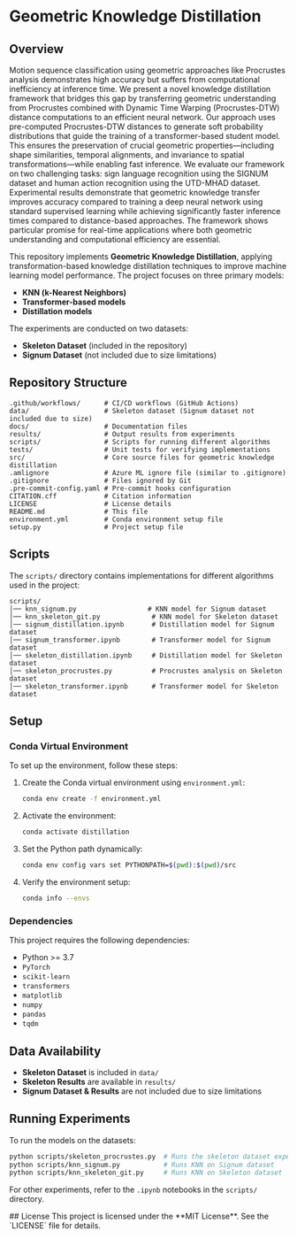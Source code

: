 # Geometric Knowledge Distillation

## Overview
Motion sequence classification using geometric approaches like Procrustes analysis demonstrates high accuracy but suffers from computational inefficiency at inference time. We present a novel knowledge distillation framework that bridges this gap by transferring geometric understanding from Procrustes combined with Dynamic Time Warping (Procrustes-DTW) distance computations to an efficient neural network. Our approach uses pre-computed Procrustes-DTW distances to generate soft probability distributions that guide the training of a transformer-based student model. This ensures the preservation of crucial geometric properties—including shape similarities, temporal alignments, and invariance to spatial transformations—while enabling fast inference. We evaluate our framework on two challenging tasks: sign language recognition using the SIGNUM dataset and human action recognition using the UTD-MHAD dataset. Experimental results demonstrate that geometric knowledge transfer improves accuracy compared to training a deep neural network using standard supervised learning while achieving significantly faster inference times compared to distance-based approaches. The framework shows particular promise for real-time applications where both geometric understanding and computational efficiency are essential.


This repository implements **Geometric Knowledge Distillation**, applying transformation-based knowledge distillation techniques to improve machine learning model performance. The project focuses on three primary models:
- **KNN (k-Nearest Neighbors)**
- **Transformer-based models**
- **Distillation models**

The experiments are conducted on two datasets:
- **Skeleton Dataset** (included in the repository)
- **Signum Dataset** (not included due to size limitations)

## Repository Structure
```
.github/workflows/      # CI/CD workflows (GitHub Actions)
data/                   # Skeleton dataset (Signum dataset not included due to size)
docs/                   # Documentation files
results/                # Output results from experiments
scripts/                # Scripts for running different algorithms
tests/                  # Unit tests for verifying implementations
src/                    # Core source files for geometric knowledge distillation
.amlignore              # Azure ML ignore file (similar to .gitignore)
.gitignore              # Files ignored by Git
.pre-commit-config.yaml # Pre-commit hooks configuration
CITATION.cff            # Citation information
LICENSE                 # License details
README.md               # This file
environment.yml         # Conda environment setup file
setup.py                # Project setup file
```

## Scripts
The `scripts/` directory contains implementations for different algorithms used in the project:
```
scripts/
│── knn_signum.py                  # KNN model for Signum dataset
│── knn_skeleton_git.py             # KNN model for Skeleton dataset
│── signum_distillation.ipynb       # Distillation model for Signum dataset
│── signum_transformer.ipynb        # Transformer model for Signum dataset
│── skeleton_distillation.ipynb     # Distillation model for Skeleton dataset
│── skeleton_procrustes.py          # Procrustes analysis on Skeleton dataset
│── skeleton_transformer.ipynb      # Transformer model for Skeleton dataset
```

## Setup
### Conda Virtual Environment
To set up the environment, follow these steps:
1. Create the Conda virtual environment using `environment.yml`:
    ```bash
    conda env create -f environment.yml
    ```
2. Activate the environment:
    ```bash
    conda activate distillation
    ```
3. Set the Python path dynamically:
    ```bash
    conda env config vars set PYTHONPATH=$(pwd):$(pwd)/src
    ```
4. Verify the environment setup:
    ```bash
    conda info --envs
    ```

### Dependencies
This project requires the following dependencies:
- Python >= 3.7
- `PyTorch`
- `scikit-learn`
- `transformers`
- `matplotlib`
- `numpy`
- `pandas`
- `tqdm`

## Data Availability
- **Skeleton Dataset** is included in `data/`
- **Skeleton Results** are available in `results/`
- **Signum Dataset & Results** are not included due to size limitations

## Running Experiments
To run the models on the datasets:
```bash
python scripts/skeleton_procrustes.py  # Runs the skeleton dataset experiments
python scripts/knn_signum.py           # Runs KNN on Signum dataset
python scripts/knn_skeleton_git.py     # Runs KNN on Skeleton dataset
```
For other experiments, refer to the `.ipynb` notebooks in the `scripts/` directory.
<!---
## Citation
If you use this work, please cite:
```bibtex
@article{YourName,
  title={Geometric Knowledge Distillation},
  author={Your team},
  year={Year}
}
```
---!>

## License
This project is licensed under the **MIT License**. See the `LICENSE` file for details.

